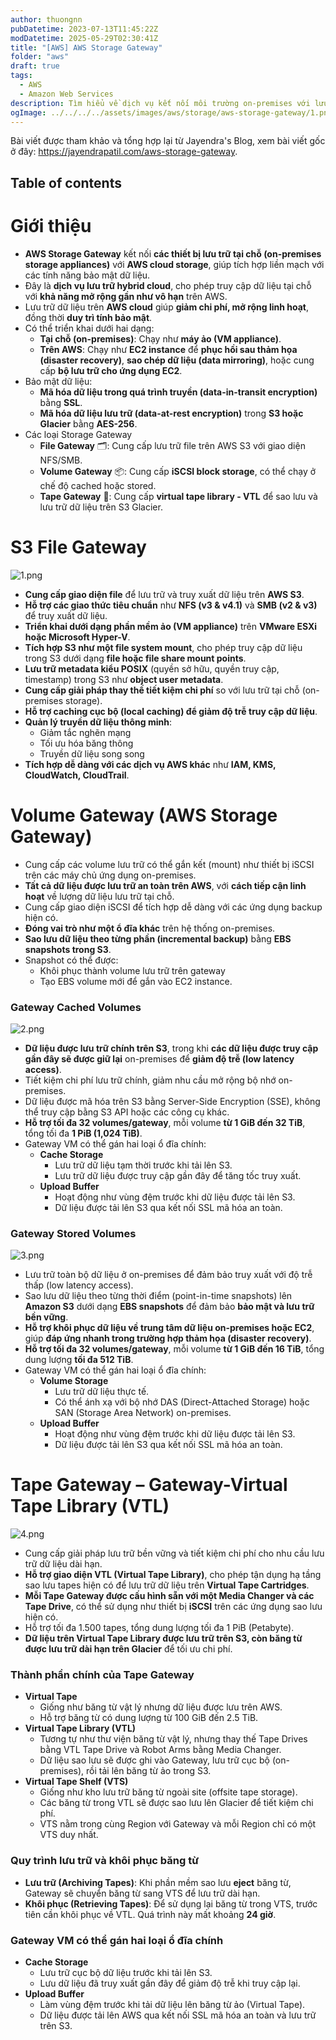 ```yaml
---
author: thuongnn
pubDatetime: 2023-07-13T11:45:22Z
modDatetime: 2025-05-29T02:30:41Z
title: "[AWS] AWS Storage Gateway"
folder: "aws"
draft: true
tags:
  - AWS
  - Amazon Web Services
description: Tìm hiểu về dịch vụ kết nối môi trường on-premises với lưu trữ AWS Cloud một cách liền mạch.
ogImage: ../../../../assets/images/aws/storage/aws-storage-gateway/1.png
---
```


Bài viết được tham khảo và tổng hợp lại từ Jayendra's Blog, xem bài viết gốc ở đây: https://jayendrapatil.com/aws-storage-gateway.

## Table of contents

# Giới thiệu

- **AWS Storage Gateway** kết nối **các thiết bị lưu trữ tại chỗ (on-premises storage appliances)** với **AWS cloud storage**, giúp tích hợp liền mạch với các tính năng bảo mật dữ liệu.
- Đây là **dịch vụ lưu trữ hybrid cloud**, cho phép truy cập dữ liệu tại chỗ với **khả năng mở rộng gần như vô hạn** trên AWS.
- Lưu trữ dữ liệu trên **AWS cloud** giúp **giảm chi phí, mở rộng linh hoạt**, đồng thời **duy trì tính bảo mật**.
- Có thể triển khai dưới hai dạng:
  - **Tại chỗ (on-premises)**: Chạy như **máy ảo (VM appliance)**.
  - **Trên AWS**: Chạy như **EC2 instance** để **phục hồi sau thảm họa (disaster recovery)**, **sao chép dữ liệu (data mirroring)**, hoặc cung cấp **bộ lưu trữ cho ứng dụng EC2**.
- Bảo mật dữ liệu:
  - **Mã hóa dữ liệu trong quá trình truyền (data-in-transit encryption)** bằng **SSL**.
  - **Mã hóa dữ liệu lưu trữ (data-at-rest encryption)** trong **S3 hoặc Glacier** bằng **AES-256**.
- Các loại Storage Gateway
  - **File Gateway** 🗂️: Cung cấp lưu trữ file trên AWS S3 với giao diện NFS/SMB.
  - **Volume Gateway** 📦: Cung cấp **iSCSI block storage**, có thể chạy ở chế độ cached hoặc stored.
  - **Tape Gateway** 📼: Cung cấp **virtual tape library - VTL** để sao lưu và lưu trữ dữ liệu trên S3 Glacier.

# S3 File Gateway

![1.png](@/assets/images/aws/storage/aws-storage-gateway/1.png)

- **Cung cấp giao diện file** để lưu trữ và truy xuất dữ liệu trên **AWS S3**.
- **Hỗ trợ các giao thức tiêu chuẩn** như **NFS (v3 & v4.1)** và **SMB (v2 & v3)** để truy xuất dữ liệu.
- **Triển khai dưới dạng phần mềm ảo (VM appliance)** trên **VMware ESXi hoặc Microsoft Hyper-V**.
- **Tích hợp S3 như một file system mount**, cho phép truy cập dữ liệu trong S3 dưới dạng **file hoặc file share mount points**.
- **Lưu trữ metadata kiểu POSIX** (quyền sở hữu, quyền truy cập, timestamp) trong S3 như **object user metadata**.
- **Cung cấp giải pháp thay thế tiết kiệm chi phí** so với lưu trữ tại chỗ (on-premises storage).
- **Hỗ trợ caching cục bộ (local caching) để giảm độ trễ truy cập dữ liệu**.
- **Quản lý truyền dữ liệu thông minh**:
  - Giảm tắc nghẽn mạng
  - Tối ưu hóa băng thông
  - Truyền dữ liệu song song
- **Tích hợp dễ dàng với các dịch vụ AWS khác** như **IAM, KMS, CloudWatch, CloudTrail**.

# **Volume Gateway (AWS Storage Gateway)**

- Cung cấp các volume lưu trữ có thể gắn kết (mount) như thiết bị iSCSI trên các máy chủ ứng dụng on-premises.
- **Tất cả dữ liệu được lưu trữ an toàn trên AWS**, với **cách tiếp cận linh hoạt** về lượng dữ liệu lưu trữ tại chỗ.
- Cung cấp giao diện iSCSI để tích hợp dễ dàng với các ứng dụng backup hiện có.
- **Đóng vai trò như một ổ đĩa khác** trên hệ thống on-premises.
- **Sao lưu dữ liệu theo từng phần (incremental backup)** bằng **EBS snapshots trong S3**.
- Snapshot có thể được:
  - Khôi phục thành volume lưu trữ trên gateway
  - Tạo EBS volume mới để gắn vào EC2 instance.

### **Gateway Cached Volumes**

![2.png](@/assets/images/aws/storage/aws-storage-gateway/2.png)

- **Dữ liệu được lưu trữ chính trên S3**, trong khi **các dữ liệu được truy cập gần đây sẽ được giữ lại** on-premises để **giảm độ trễ (low latency access)**.
- Tiết kiệm chi phí lưu trữ chính, giảm nhu cầu mở rộng bộ nhớ on-premises.
- Dữ liệu được mã hóa trên S3 bằng Server-Side Encryption (SSE), không thể truy cập bằng S3 API hoặc các công cụ khác.
- **Hỗ trợ tối đa 32 volumes/gateway**, mỗi volume **từ 1 GiB đến 32 TiB**, tổng tối đa **1 PiB (1,024 TiB)**.
- Gateway VM có thể gán hai loại ổ đĩa chính:
  - **Cache Storage**
    - Lưu trữ dữ liệu tạm thời trước khi tải lên S3.
    - Lưu trữ dữ liệu được truy cập gần đây để tăng tốc truy xuất.
  - **Upload Buffer**
    - Hoạt động như vùng đệm trước khi dữ liệu được tải lên S3.
    - Dữ liệu được tải lên S3 qua kết nối SSL mã hóa an toàn.

### Gateway Stored Volumes

![3.png](@/assets/images/aws/storage/aws-storage-gateway/3.png)

- Lưu trữ toàn bộ dữ liệu ở on-premises để đảm bảo truy xuất với độ trễ thấp (low latency access).
- Sao lưu dữ liệu theo từng thời điểm (point-in-time snapshots) lên **Amazon S3** dưới dạng **EBS snapshots** để đảm bảo **bảo mật và lưu trữ bền vững**.
- **Hỗ trợ khôi phục dữ liệu về trung tâm dữ liệu on-premises hoặc EC2**, giúp **đáp ứng nhanh trong trường hợp thảm họa (disaster recovery)**.
- **Hỗ trợ tối đa 32 volumes/gateway**, mỗi volume **từ 1 GiB đến 16 TiB**, tổng dung lượng **tối đa 512 TiB**.
- Gateway VM có thể gán hai loại ổ đĩa chính:
  - **Volume Storage**
    - Lưu trữ dữ liệu thực tế.
    - Có thể ánh xạ với bộ nhớ DAS (Direct-Attached Storage) hoặc SAN (Storage Area Network) on-premises.
  - **Upload Buffer**
    - Hoạt động như vùng đệm trước khi dữ liệu được tải lên S3.
    - Dữ liệu được tải lên S3 qua kết nối SSL mã hóa an toàn.

# Tape Gateway – Gateway-Virtual Tape Library (VTL)

![4.png](@/assets/images/aws/storage/aws-storage-gateway/4.png)

- Cung cấp giải pháp lưu trữ bền vững và tiết kiệm chi phí cho nhu cầu lưu trữ dữ liệu dài hạn.
- **Hỗ trợ giao diện VTL (Virtual Tape Library)**, cho phép tận dụng hạ tầng sao lưu tapes hiện có để lưu trữ dữ liệu trên **Virtual Tape Cartridges**.
- **Mỗi Tape Gateway được cấu hình sẵn với một Media Changer và các Tape Drive**, có thể sử dụng như thiết bị **iSCSI** trên các ứng dụng sao lưu hiện có.
- Hỗ trợ tối đa 1.500 tapes, tổng dung lượng tối đa 1 PiB (Petabyte).
- **Dữ liệu trên Virtual Tape Library được lưu trữ trên S3, còn băng từ được lưu trữ dài hạn trên Glacier** để tối ưu chi phí.

### **Thành phần chính của Tape Gateway**

- **Virtual Tape**
  - Giống như băng từ vật lý nhưng dữ liệu được lưu trên AWS.
  - Hỗ trợ băng từ có dung lượng từ 100 GiB đến 2.5 TiB.
- **Virtual Tape Library (VTL)**
  - Tương tự như thư viện băng từ vật lý, nhưng thay thế Tape Drives bằng VTL Tape Drive và Robot Arms bằng Media Changer.
  - Dữ liệu sao lưu sẽ được ghi vào Gateway, lưu trữ cục bộ (on-premises), rồi tải lên băng từ ảo trong S3.
- **Virtual Tape Shelf (VTS)**
  - Giống như kho lưu trữ băng từ ngoài site (offsite tape storage).
  - Các băng từ trong VTL sẽ được sao lưu lên Glacier để tiết kiệm chi phí.
  - VTS nằm trong cùng Region với Gateway và mỗi Region chỉ có một VTS duy nhất.

### **Quy trình lưu trữ và khôi phục băng từ**

- **Lưu trữ (Archiving Tapes)**: Khi phần mềm sao lưu **eject** băng từ, Gateway sẽ chuyển băng từ sang VTS để lưu trữ dài hạn.
- **Khôi phục (Retrieving Tapes)**: Để sử dụng lại băng từ trong VTS, trước tiên cần khôi phục về VTL. Quá trình này mất khoảng **24 giờ**.

### **Gateway VM có thể gán hai loại ổ đĩa chính**

- **Cache Storage**
  - Lưu trữ cục bộ dữ liệu trước khi tải lên S3.
  - Lưu dữ liệu đã truy xuất gần đây để giảm độ trễ khi truy cập lại.
- **Upload Buffer**
  - Làm vùng đệm trước khi tải dữ liệu lên băng từ ảo (Virtual Tape).
  - Dữ liệu được tải lên AWS qua kết nối SSL mã hóa an toàn và lưu trữ trên S3.
